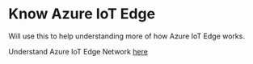 # Know Azure IoT Edge

Will use this to help understanding more of how Azure IoT Edge works. 



Understand Azure IoT Edge Network [here]()
